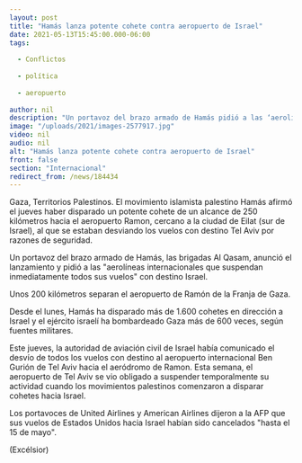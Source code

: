 ```yaml
---
layout: post
title: "Hamás lanza potente cohete contra aeropuerto de Israel"
date: 2021-05-13T15:45:00.000-06:00
tags:
  
  - Conflictos
  
  - política
  
  - aeropuerto
  
author: nil
description: "Un portavoz del brazo armado de Hamás pidió a las ‘aerolíneas internacionales que suspendan inmediatamente todos sus vuelos’ con destino Israel"
image: "/uploads/2021/images-2577917.jpg"
video: nil
audio: nil
alt: "Hamás lanza potente cohete contra aeropuerto de Israel"
front: false
section: "Internacional"
redirect_from: /news/184434
---
```


Gaza, Territorios Palestinos. El movimiento islamista palestino Hamás afirmó el jueves haber disparado un potente cohete de un alcance de 250 kilómetros hacia el aeropuerto Ramon, cercano a la ciudad de Eilat (sur de Israel), al que se estaban desviando los vuelos con destino Tel Aviv por razones de seguridad.

Un portavoz del brazo armado de Hamás, las brigadas Al Qasam, anunció el lanzamiento y pidió a las "aerolíneas internacionales que suspendan inmediatamente todos sus vuelos" con destino Israel.

Unos 200 kilómetros separan el aeropuerto de Ramón de la Franja de Gaza.

Desde el lunes, Hamás ha disparado más de 1.600 cohetes en dirección a Israel y el ejército israelí ha bombardeado Gaza más de 600 veces, según fuentes militares.

Este jueves, la autoridad de aviación civil de Israel había comunicado el desvío de todos los vuelos con destino al aeropuerto internacional Ben Gurión de Tel Aviv hacia el aeródromo de Ramon. Esta semana, el aeropuerto de Tel Aviv se vio obligado a suspender temporalmente su actividad cuando los movimientos palestinos comenzaron a disparar cohetes hacia Israel.

Los portavoces de United Airlines y American Airlines dijeron a la AFP que sus vuelos de Estados Unidos hacia Israel habían sido cancelados "hasta el 15 de mayo".

(Excélsior)